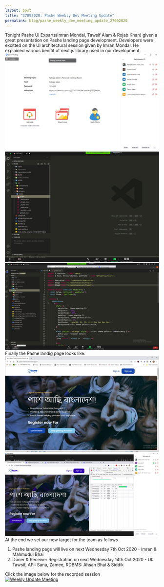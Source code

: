 ```yaml
---
layout: post
title: "27092020: Pashe Weekly Dev Meeting Update"
permalink: blog/pashe_weekly_dev_meeting_update_27092020
---
```


Tonight Pashe UI Exparts(Imran Mondal, Tawsif Alam & Rojab Khan) given a great presentation on Pashe landing page development.
Developers were excitted on the UI architectural session given by Imran Mondal. He explained various benifit of next.js library used in our development.  
![Knowledge sharing session](../images/meeting/2020-09-27-pashe-weekly-update/img1.jpg)  
![Knowledge sharing session](../images/meeting/2020-09-27-pashe-weekly-update/img2.jpg)  
![Knowledge sharing session](../images/meeting/2020-09-27-pashe-weekly-update/img3.jpg) 
Finally the Pashe landig page looks like:   
![Knowledge sharing session](../images/meeting/2020-09-27-pashe-weekly-update/img4.jpg)  
![Knowledge sharing session](../images/meeting/2020-09-27-pashe-weekly-update/img5.jpg)  
At the end we set our new target for the team as follows  
1) Pashe landing page will live on next Wednesday 7th Oct 2020 - Imran & Mahmudul Bhai  
2) Doner & Receiver Registration on next Wednesday 14th Oct 2020 - UI: Tawsif, API: Sana, Zamee, RDBMS: Ahsan Bhai & Siddik    
  
  
Click the image below for the recorded session    
[![Weekly Update Meeting](http://img.youtube.com/vi/PMX57op2Jc8/0.jpg)](https://www.youtube.com/watch?v=PMX57op2Jc8 "Weekly Update Meeting")    

